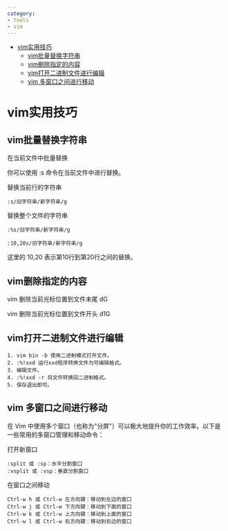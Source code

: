```yaml
---
category: 
- tools
- vim
---
```


- [vim实用技巧](#vim实用技巧)
  - [vim批量替换字符串](#vim批量替换字符串)
  - [vim删除指定的内容](#vim删除指定的内容)
  - [vim打开二进制文件进行编辑](#vim打开二进制文件进行编辑)
  - [vim 多窗口之间进行移动](#vim-多窗口之间进行移动)


# vim实用技巧

## vim批量替换字符串

在当前文件中批量替换

你可以使用 :s 命令在当前文件中进行替换。

替换当前行的字符串

```shell
:s/旧字符串/新字符串/g
```

替换整个文件的字符串

```shell
:%s/旧字符串/新字符串/g
```

```shell
:10,20s/旧字符串/新字符串/g
```

这里的 10,20 表示第10行到第20行之间的替换。

## vim删除指定的内容

vim 删除当前光标位置到文件末尾   dG

vim 删除当前光标位置到文件开头   d1G


## vim打开二进制文件进行编辑

```shell
1. vim bin -b 使用二进制模式打开文件。
2. :%!xxd 运行xxd程序转换文件为可编辑格式。
3. 编辑文件。
4. :%!xxd -r 将文件转换回二进制格式。
5. 保存退出即可。
```

## vim 多窗口之间进行移动

在 Vim 中使用多个窗口（也称为"分屏"）可以极大地提升你的工作效率。以下是一些常用的多窗口管理和移动命令：

打开新窗口

```shell
:split 或 :sp：水平分割窗口
:vsplit 或 :vsp：垂直分割窗口
```
在窗口之间移动

```shell
Ctrl-w h 或 Ctrl-w 左方向键：移动到左边的窗口
Ctrl-w j 或 Ctrl-w 下方向键：移动到下面的窗口
Ctrl-w k 或 Ctrl-w 上方向键：移动到上面的窗口
Ctrl-w l 或 Ctrl-w 右方向键：移动到右边的窗口
```
